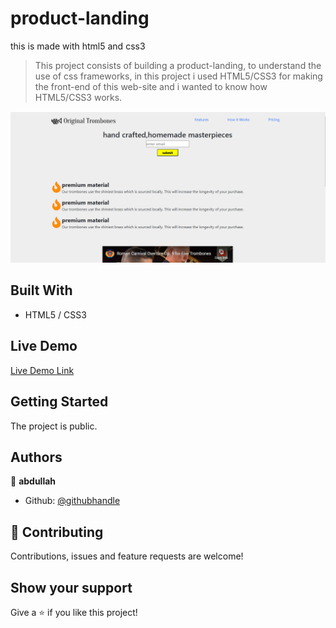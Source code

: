 # product-landing
this is made with html5 and css3
> This project consists of building a product-landing, to understand the use of css frameworks, in this project i used HTML5/CSS3 for making the front-end of this web-site and i wanted to know how HTML5/CSS3 works.

![Alt text](https://github.com/abdullah-FullStackDev/product-landing/blob/main/ss%20(3).png)

## Built With

- HTML5 / CSS3

## Live Demo

[Live Demo Link](https://abdullah-fullstackdev.github.io/product-landing/)

## Getting Started

The project is public.

## Authors

👤 **abdullah**

- Github: [@githubhandle](https://github.com/abdullah-FullStackDev)


## 🤝 Contributing

Contributions, issues and feature requests are welcome!

## Show your support

Give a ⭐️ if you like this project!

